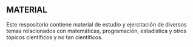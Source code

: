 ## MATERIAL
Este respositorio contiene material de estudio y ejercitación de diversos
temas relacionados con matemáticas, programación, estadística y otros
tópicos científicos y no tan científicos.
